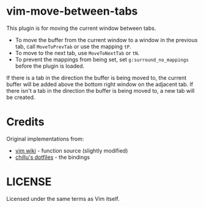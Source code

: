# vim-move-between-tabs

This plugin is for moving the current window between tabs.

* To move the buffer from the current window to a window in the previous tab, call `MoveToPrevTab` or use the mapping `tP`.
* To move to the next tab, use `MoveToNextTab` or `tN`.
* To prevent the mappings from being set, set `g:surround_no_mappings` before the plugin is loaded.

If there is a tab in the direction the buffer is being moved to, the current
buffer will be added above the bottom right window on the adjacent tab.
If there isn't a tab in the direction the buffer is being moved to, a
new tab will be created.

# Credits

Original implementations from:

* [vim wiki](http://vim.wikia.com/wiki/Move_current_window_between_tabs) - function source (slightly modified)
* [chillu's dotfiles](http://dotfiles.org/~chillu/.vimrc) - the bindings

# LICENSE

Licensed under the same terms as Vim itself.
